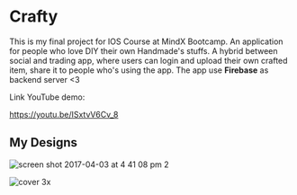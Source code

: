 # Crafty
This is my final project for IOS Course at MindX Bootcamp.
An application for people who love DIY their own Handmade's stuffs. A hybrid between social and trading app, where users can login and upload their own crafted item, share it to people who's using the app. The app use **Firebase** as backend server <3 

Link YouTube demo: 

https://youtu.be/ISxtvV6Cv_8

## My Designs

![screen shot 2017-04-03 at 4 41 08 pm 2](https://cloud.githubusercontent.com/assets/12258473/24603787/6ecc5528-188c-11e7-91f3-452895ffb074.png)

![cover 3x](https://cloud.githubusercontent.com/assets/12258473/24603351/9b8fb516-188a-11e7-9405-592782c8fc2f.png)
